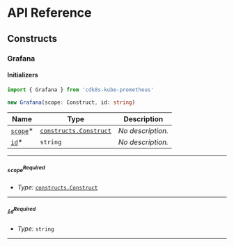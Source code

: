 # API Reference <a name="API Reference" id="api-reference"></a>

## Constructs <a name="Constructs" id="constructs"></a>

### Grafana <a name="cdk8s-kube-prometheus.Grafana" id="cdk8skubeprometheusgrafana"></a>

#### Initializers <a name="cdk8s-kube-prometheus.Grafana.Initializer" id="cdk8skubeprometheusgrafanainitializer"></a>

```typescript
import { Grafana } from 'cdk8s-kube-prometheus'

new Grafana(scope: Construct, id: string)
```

| **Name** | **Type** | **Description** |
| --- | --- | --- |
| [`scope`](#cdk8skubeprometheusgrafanaparameterscope)<span title="Required">*</span> | [`constructs.Construct`](#constructs.Construct) | *No description.* |
| [`id`](#cdk8skubeprometheusgrafanaparameterid)<span title="Required">*</span> | `string` | *No description.* |

---

##### `scope`<sup>Required</sup> <a name="cdk8s-kube-prometheus.Grafana.parameter.scope" id="cdk8skubeprometheusgrafanaparameterscope"></a>

- *Type:* [`constructs.Construct`](#constructs.Construct)

---

##### `id`<sup>Required</sup> <a name="cdk8s-kube-prometheus.Grafana.parameter.id" id="cdk8skubeprometheusgrafanaparameterid"></a>

- *Type:* `string`

---








